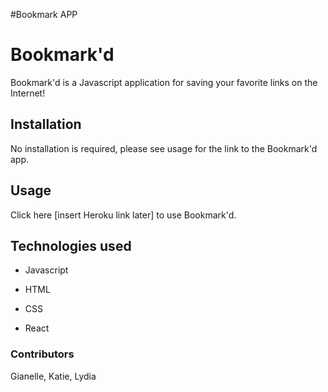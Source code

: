#Bookmark APP

# Bookmark'd

Bookmark'd is a Javascript application for saving your favorite links on the Internet!

## Installation

No installation is required, please see usage for the link to the Bookmark'd app.

## Usage

Click here [insert Heroku link later] to use Bookmark'd.



## Technologies used

- Javascript

- HTML

- CSS

- React


<h3>Contributors</h3>

Gianelle, Katie, Lydia

